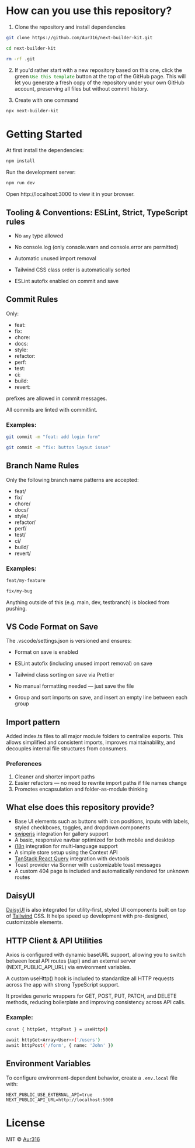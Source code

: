 # How can you use this repository?

1. Clone the repository and install dependencies

```bash
git clone https://github.com/Aur316/next-builder-kit.git
```

```bash
cd next-builder-kit
```

```bash
rm -rf .git
```

2. If you'd rather start with a new repository based on this one, click the green <code style="color : green">Use this template</code> button at the top of the GitHub page. This will let you generate a fresh copy of the repository under your own GitHub account, preserving all files but without commit history.

3. Create with one command
```bash
npx next-builder-kit
```

# Getting Started

At first install the dependencies:

```bash
npm install
```

Run the development server:

```bash
npm run dev
```

Open http://localhost:3000 to view it in your browser.

## Tooling & Conventions: ESLint, Strict, TypeScript rules

- No <code>any</code> type allowed

- No console.log (only console.warn and console.error are permitted)

- Automatic unused import removal

- Tailwind CSS class order is automatically sorted

- ESLint autofix enabled on commit and save

## Commit Rules

Only:

- feat:
- fix:
- chore:
- docs:
- style:
- refactor:
- perf:
- test:
- ci:
- build:
- revert:

prefixes are allowed in commit messages.

All commits are linted with commitlint.

### Examples:

```bash
git commit -m "feat: add login form"
```

```bash
git commit -m "fix: button layout issue"
```

## Branch Name Rules

Only the following branch name patterns are accepted:

- feat/
- fix/
- chore/
- docs/
- style/
- refactor/
- perf/
- test/
- ci/
- build/
- revert/

### Examples:

```bash
feat/my-feature
```

```bash
fix/my-bug
```

Anything outside of this (e.g. main, dev, testbranch) is blocked from pushing.

## VS Code Format on Save

The .vscode/settings.json is versioned and ensures:

- Format on save is enabled

- ESLint autofix (including unused import removal) on save

- Tailwind class sorting on save via Prettier

- No manual formatting needed — just save the file

- Group and sort imports on save, and insert an empty line between each group

## Import pattern

Added index.ts files to all major module folders to centralize exports.
This allows simplified and consistent imports, improves maintainability, and decouples internal file structures from consumers.

### Preferences

1. Cleaner and shorter import paths
2. Easier refactors — no need to rewrite import paths if file names change
3. Promotes encapsulation and folder-as-module thinking

## What else does this repository provide?

- Base UI elements such as buttons with icon positions, inputs with labels, styled checkboxes, toggles, and dropdown components
- [swiperjs](https://swiperjs.com/) integration for gallery support
- A basic, responsive navbar optimized for both mobile and desktop
- [i18n](https://www.i18next.com/) integration for multi-language support
- A simple store setup using the Context API
- [TanStack React Query](https://tanstack.com/query/latest) integration with devtools
- Toast provider via Sonner with customizable toast messages
- A custom 404 page is included and automatically rendered for unknown routes

## DaisyUI

[DaisyUI](https://daisyui.com/) is also integrated for utility-first, styled UI components built on top of [Tailwind](https://tailwindcss.com/) CSS. It helps speed up development with pre-designed, customizable elements.

## HTTP Client & API Utilities

Axios is configured with dynamic baseURL support, allowing you to switch between local API routes (/api) and an external server (NEXT_PUBLIC_API_URL) via environment variables.

A custom useHttp() hook is included to standardize all HTTP requests across the app with strong TypeScript support.

It provides generic wrappers for GET, POST, PUT, PATCH, and DELETE methods, reducing boilerplate and improving consistency across API calls.

### Example:

```bash
const { httpGet, httpPost } = useHttp()

await httpGet<Array<User>>('/users')
await httpPost('/form', { name: 'John' })

```

## Environment Variables

To configure environment-dependent behavior, create a `.env.local` file with:

```env
NEXT_PUBLIC_USE_EXTERNAL_API=true
NEXT_PUBLIC_API_URL=http://localhost:5000
```

# License

MIT © [Aur316](https://github.com/Aur316)
